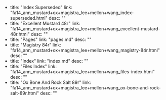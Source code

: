   - title: "Index Superseded"
    link: "fa14_ann_mustard+ox+magistra_lee+mellon+wang_index-superseded.html"
    desc: ""
  - title: "Excellent Mustard 48r"
    link: "fa14_ann_mustard+ox+magistra_lee+mellon+wang_excellent-mustard-48r.html"
    desc: ""
  - title: "Pages"
    link: "pages.md"
    desc: ""
  - title: "Magistry 84r"
    link: "fa14_ann_mustard+ox+magistra_lee+mellon+wang_magistry-84r.html"
    desc: ""
  - title: "Index"
    link: "index.md"
    desc: ""
  - title: "Files Index"
    link: "fa14_ann_mustard+ox+magistra_lee+mellon+wang_files-index.html"
    desc: ""
  - title: "Ox Bone And Rock Salt 89r"
    link: "fa14_ann_mustard+ox+magistra_lee+mellon+wang_ox-bone-and-rock-salt-89r.html"
    desc: ""
